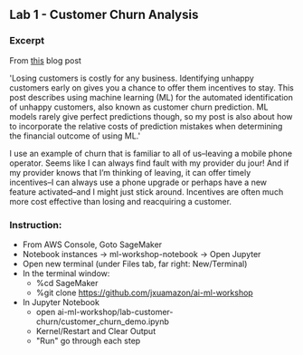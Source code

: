 ## Lab 1 - Customer Churn Analysis

### Excerpt
From [this](https://aws.amazon.com/blogs/machine-learning/predicting-customer-churn-with-amazon-machine-learning/) blog post 

'Losing customers is costly for any business. Identifying unhappy customers early on gives you a chance to offer them incentives to stay. This post describes using machine learning (ML) for the automated identification of unhappy customers, also known as customer churn prediction. ML models rarely give perfect predictions though, so my post is also about how to incorporate the relative costs of prediction mistakes when determining the financial outcome of using ML.'

I use an example of churn that is familiar to all of us–leaving a mobile phone operator. Seems like I can always find fault with my provider du jour! And if my provider knows that I’m thinking of leaving, it can offer timely incentives–I can always use a phone upgrade or perhaps have a new feature activated–and I might just stick around. Incentives are often much more cost effective than losing and reacquiring a customer.

### Instruction:
- From AWS Console, Goto SageMaker
- Notebook instances -> ml-workshop-notebook -> Open Jupyter
- Open new terminal (under Files tab, far right: New/Terminal)
- In the terminal window: 
    - %cd SageMaker
    - %git clone https://github.com/jxuamazon/ai-ml-workshop
- In Jupyter Notebook
    - open ai-ml-workshop/lab-customer-churn/customer_churn_demo.ipynb
    - Kernel/Restart and Clear Output
    - "Run" go through each step
